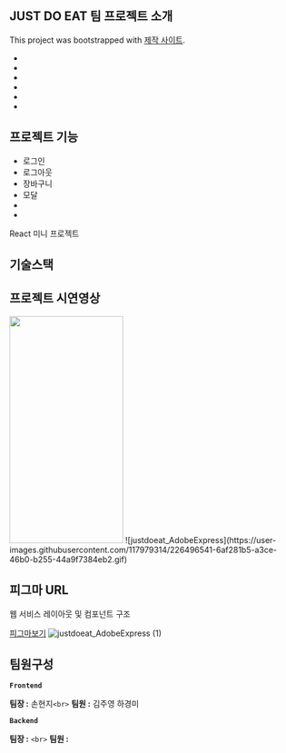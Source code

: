 <h2>JUST DO EAT 팀 프로젝트 소개</h2>  

This project was bootstrapped with [제작 사이트](https://github.com/sirri1222/JUSTDOEAT).


<ul>
  <li></li>
    <li></li>
    <li></li>
    <li></li>
    <li></li>
    <li></li>
</ul>

<h2>프로젝트 기능 </h2>  

<ul>
  <li>로그인</li>
    <li>로그아웃</li>
    <li>장바구니</li>
    <li>모달</li>
    <li></li>
    <li></li>
</ul>
React 미니 프로젝트
<h2>기술스택 </h2>  



<h2>프로젝트 시연영상 </h2>  
<img src="https://user-images.githubusercontent.com/117979314/226496541-6af281b5-a3ce-46b0-b255-44a9f7384eb2.gif" width="200" height="400"/>
![justdoeat_AdobeExpress](https://user-images.githubusercontent.com/117979314/226496541-6af281b5-a3ce-46b0-b255-44a9f7384eb2.gif)




## 피그마 URL

웹 서비스 레이아웃 및 컴포넌트 구조

[피그마보기](https://www.figma.com/file/NfuFBO6sBleHWZIFMDw0st/Untitled?node-id=37%3A52&t=XFFFn8t3PgdF9oGx-1) 
![justdoeat_AdobeExpress (1)](https://user-images.githubusercontent.com/117979314/226497980-a69c3d2e-ac24-48a2-b304-a7207a5b5126.gif)

## 팀원구성

**`Frontend`**

**팀장 :** 손현지`<br>`
**팀원 :** 김주영 하경미

**`Backend`**

**팀장 :** `<br>`
**팀원 :** 
